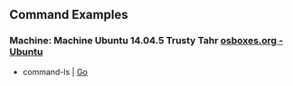 ## Command Examples

### Machine: Machine Ubuntu 14.04.5 Trusty Tahr <a href="http://www.osboxes.org/ubuntu/">osboxes.org - Ubuntu</a>

- command-ls | <a href="https://github.com/pachoyan/bashExamples/tree/master/command-ls">Go</a>

